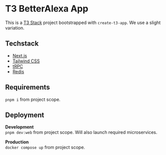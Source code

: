 # T3 BetterAlexa App

This is a [T3 Stack](https://create.t3.gg/) project bootstrapped with `create-t3-app`. We use a slight variation.

## Techstack

- [Next.js](https://nextjs.org)
- [Tailwind CSS](https://tailwindcss.com)
- [tRPC](https://trpc.io)
- [Redis](https://redis.com/)

## Requirements
`pnpm i` from project scope.

## Deployment
**Development**\
`pnpm dev:web` from project scope. Will also launch required microservices.

**Production**\
`docker compose up` from project scope.